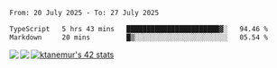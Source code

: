 <!--START_SECTION:waka-->

```txt
From: 20 July 2025 - To: 27 July 2025

TypeScript   5 hrs 43 mins   ███████████████████████▓░   94.46 %
Markdown     20 mins         █▒░░░░░░░░░░░░░░░░░░░░░░░   05.54 %
```

<!--END_SECTION:waka-->
<a href="https://github.com/anuraghazra/github-readme-stats">
  <img align="left" src="https://github-readme-stats.vercel.app/api?username=Tanesan&count_private=true&show_icons=true" />
<img align="left" src="https://github-readme-stats.vercel.app/api/top-langs/?username=Tanesan" />
</a>

[![ktanemur's 42 stats](https://badge42.vercel.app/api/v2/cl1wslf6s002109l771rng2w8/stats?cursusId=21&coalitionId=62)](https://github.com/JaeSeoKim/badge42)
